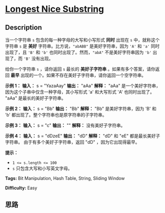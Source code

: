 # [Longest Nice Substring][title]

## Description

当一个字符串 `s` 包含的每一种字母的大写和小写形式 **同时** 出现在 `s` 中，就称这个字符串 `s` 是 **美好**
字符串。比方说，`"abABB"` 是美好字符串，因为 `'A'` 和 `'a'` 同时出现了，且 `'B'` 和 `'b'`
也同时出现了。然而，`"abA"` 不是美好字符串因为 `'b'` 出现了，而 `'B'` 没有出现。

给你一个字符串 `s` ，请你返回 `s` 最长的 **美好子字符串** 。如果有多个答案，请你返回 **最早**
出现的一个。如果不存在美好子字符串，请你返回一个空字符串。

**示例 1：**
            **输入：** s = "YazaAay"    **输出：** "aAa"    **解释：** "aAa" 是一个美好字符串，因为这个子串中仅含一种字母，其小写形式 'a' 和大写形式 'A' 也同时出现了。    "aAa" 是最长的美好子字符串。    

**示例 2：**
            **输入：** s = "Bb"    **输出：** "Bb"    **解释：** "Bb" 是美好字符串，因为 'B' 和 'b' 都出现了。整个字符串也是原字符串的子字符串。

**示例 3：**
            **输入：** s = "c"    **输出：** ""    **解释：** 没有美好子字符串。

**示例 4：**
            **输入：** s = "dDzeE"    **输出：** "dD"    **解释：** "dD" 和 "eE" 都是最长美好子字符串。    由于有多个美好子字符串，返回 "dD" ，因为它出现得最早。

**提示：**

  * `1 <= s.length <= 100`
  * `s` 只包含大写和小写英文字母。


**Tags:** Bit Manipulation, Hash Table, String, Sliding Window

**Difficulty:** Easy

## 思路

[title]: https://leetcode-cn.com/problems/longest-nice-substring
